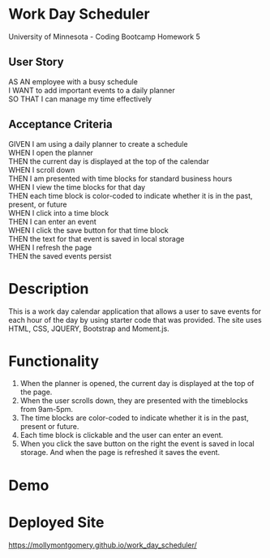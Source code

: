 # Work Day Scheduler
University of Minnesota - Coding Bootcamp Homework 5

## User Story
AS AN employee with a busy schedule<br>
I WANT to add important events to a daily planner<br>
SO THAT I can manage my time effectively<br>

## Acceptance Criteria
GIVEN I am using a daily planner to create a schedule<br>
WHEN I open the planner<br>
THEN the current day is displayed at the top of the calendar<br>
WHEN I scroll down<br>
THEN I am presented with time blocks for standard business hours<br>
WHEN I view the time blocks for that day<br>
THEN each time block is color-coded to indicate whether it is in the past, present, or future<br>
WHEN I click into a time block<br>
THEN I can enter an event<br>
WHEN I click the save button for that time block<br>
THEN the text for that event is saved in local storage<br>
WHEN I refresh the page<br>
THEN the saved events persist<br>

# Description
This is a work day calendar application that allows a user to save events for each hour of the day by using starter code that was provided. The site uses HTML, CSS, JQUERY, Bootstrap and Moment.js.

# Functionality
1. When the planner is opened, the current day is displayed at the top of the page.
2. When the user scrolls down, they are presented with the timeblocks from 9am-5pm.
3. The time blocks are color-coded to indicate whether it is in the past, present or future.
4. Each time block is clickable and the user can enter an event. 
5. When you click the save button on the right the event is saved in local storage. And when the page is refreshed it saves the event. 

# Demo

# Deployed Site
https://mollymontgomery.github.io/work_day_scheduler/

